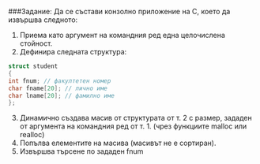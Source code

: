 ###Задание:
Да се състави конзолно приложение на C, което да извършва следното:

1. Приема като аргумент на командния ред една целочислена стойност.
2. Дефинира следната структура:
```cpp
struct student
{
int fnum; // факултетен номер
char fname[20]; // лично име
char lname[20]; // фамилно име
};
```
3. Динамично създава масив от структурата от т. 2 с размер, зададен от аргумента на командния ред от т. 1. (чрез функциите malloc или realloc)
4. Попълва елементите на масива (масивът не е сортиран).
5. Извършва търсене по зададен fnum
